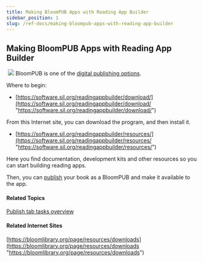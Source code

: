 ```yaml
---
title: Making BloomPUB Apps with Reading App Builder
sidebar_position: 1
slug: /ref-docs/making-bloompub-apps-with-reading-app-builder
---
```


## Making BloomPUB Apps with Reading App Builder

 ![](/ref-docs-assets/images/Tasks/Publish_tasks/Android_Button_New.png) BloomPUB is one of the [digital publishing options](Digital_publishing_options.md). 

Where to begin:

-   [https://software.sil.org/readingappbuilder/download/](https://software.sil.org/readingappbuilder/download/ "https://software.sil.org/readingappbuilder/download/")
    

From this Internet site, you can download the program, and then install it. 

-   [https://software.sil.org/readingappbuilder/resources/](https://software.sil.org/readingappbuilder/resources/ "https://software.sil.org/readingappbuilder/resources/")
    

Here you find documentation, development kits and other resources so you can start building reading apps.

Then, you can [publish](Share_your_BloomPUB_file.md) your book as a BloomPUB and make it available to the app.

#### Related Topics

[Publish tab tasks overview](Publish_tasks_overview.md)

#### Related Internet Sites

[https://bloomlibrary.org/page/resources/downloads](https://bloomlibrary.org/page/resources/downloads "https://bloomlibrary.org/page/resources/downloads")